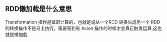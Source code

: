 ## RDD懒加载是什么意思

Transformation 操作是延迟计算的，也就是说从一个RDD 转换生成另一个 RDD 的转换操作不是马上执行，需要等到有 Acion 操作的时候才会真正触发运算,这也就是懒加载.